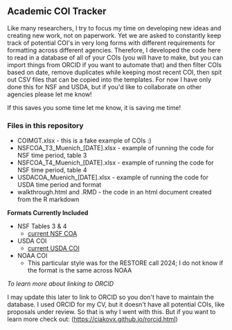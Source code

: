 ## Academic COI Tracker

Like many researchers, I try to focus my time on developing new ideas and creating new work, not on paperwork. Yet we are asked to constantly keep track of potential COI's in very long forms with different requirements for formatting across different agencies. Therefore, I developed the code here to read in a database of all of your COIs (you will have to make, but you can import things from ORCID if you want to automate that) and then filter COIs based on date, remove duplicates while keeping most recent COI, then spit out CSV files that can be copied into the templates. For now I have only done this for NSF and USDA, but if you'd like to collaborate on other agencies please let me know!

If this saves you some time let me know, it is saving me time!

### Files in this repository

* COIMGT.xlsx - this is a fake example of COIs :) 
* NSFCOA_T3_Muenich_[DATE].xlsx - example of running the code for NSF time period, table 3
* NSFCOA_T4_Muenich_[DATE].xlsx - example of running the code for NSF time period, table 4
* USDACOA_Muenich_[DATE].xlsx - example of running the code for USDA time period and format
* walkthrough.html and .RMD - the code in an html document created from the R markdown

**Formats Currently Included**

* NSF Tables 3 & 4
    + [current NSF COA](https://new.nsf.gov/funding/senior-personnel-documents#collaborators-and-other-affiliations-2b3)
* USDA COI 
    + [current USDA COI](https://www.nifa.usda.gov/application-support-templates)
* NOAA COI 
    + This particular style was for the RESTORE call 2024; I do not know if the format is the same across NOAA
    


*To learn more about linking to ORCID*

I may update this later to link to ORCID so you don't have to maintain the database. I used ORCID for my CV, but it doesn't have all potential COIs, like proposals under review. So that is why I went with this. But if you want to learn more check out: (https://ciakovx.github.io/rorcid.html)